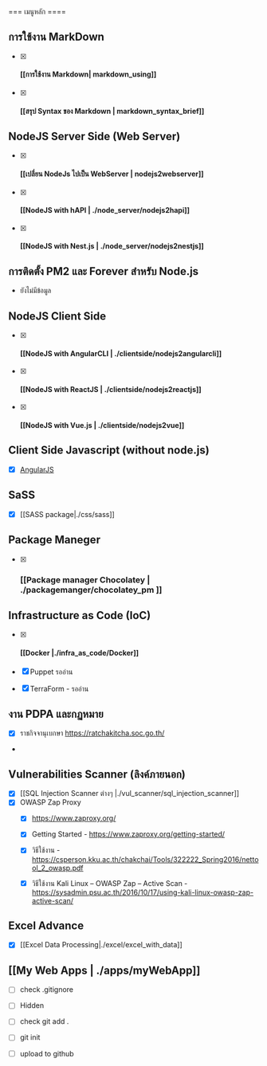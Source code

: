  
=== เมนูหลัก ====


## การใช้งาน MarkDown 
- [x] #### [[การใช้งาน Markdown| markdown_using]]
- [x] #### [[สรุป Syntax ของ Markdown | markdown_syntax_brief]]
  
##  NodeJS Server Side (Web Server)
- [x] #### [[เปลี่ยน NodeJs ไปเป็น WebServer | nodejs2webserver]]
- [x] #### [[NodeJS with hAPI | ./node_server/nodejs2hapi]]
- [x] #### [[NodeJS with Nest.js | ./node_server/nodejs2nestjs]]
 

## การติดตั้ง PM2 และ Forever สำหรับ Node.js
- ยังไม่มีข้อมูล

## NodeJS Client Side
- [x]  #### [[NodeJS with AngularCLI | ./clientside/nodejs2angularcli]]
- [x] #### [[NodeJS with ReactJS | ./clientside/nodejs2reactjs]]
- [x] #### [[NodeJS with Vue.js | ./clientside/nodejs2vue]]

## Client Side Javascript (without node.js)
- [x]  [AngularJS](./clientside/angularjs)

##  SaSS 
  - [x] [[SASS package|./css/sass]]

## Package Maneger 
- [x] ### [[Package manager Chocolatey | ./packagemanger/chocolatey_pm ]]

##  Infrastructure as Code (IoC)

- [x] #### [[Docker |./infra_as_code/Docker]]
- [x] Puppet  รออ่าน 
- [x] TerraForm - รออ่าน




## งาน PDPA และกฏหมาย
- [x] ราชกิจจานุเบกษา  https://ratchakitcha.soc.go.th/
- 
## Vulnerabilities Scanner (ลิงค์ภายนอก)
- [x] [[SQL Injection Scanner ต่างๆ |./vul_scanner/sql_injection_scanner]]
- [x] OWASP Zap Proxy 
  - [x]  https://www.zaproxy.org/
  - [x]  Getting Started - https://www.zaproxy.org/getting-started/
  - [x]  วิธีใช้งาน  - https://csperson.kku.ac.th/chakchai/Tools/322222_Spring2016/nettool_2_owasp.pdf
  - [x] วิธีใช้งาน Kali Linux – OWASP Zap – Active Scan - https://sysadmin.psu.ac.th/2016/10/17/using-kali-linux-owasp-zap-active-scan/


## Excel Advance 
- [x] [[Excel Data Processing|./excel/excel_with_data]]

## [[My Web Apps | ./apps/myWebApp]]
-  [ ] check .gitignore
-  [ ] Hidden
-  [ ] check git add .
-  [ ] git init 
-  [ ] upload to github 


